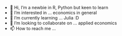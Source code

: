 - 👋 Hi, I’m a newbie in R, Python but keen to learn
- 👀 I’m interested in ... economics in general
- 🌱 I’m currently learning ... Julia :D 
- 💞️ I’m looking to collaborate on ... applied economics
- 📫 How to reach me ...

<!---
anhdpc/anhdpc is a ✨ special ✨ repository because its `README.md` (this file) appears on your GitHub profile.
You can click the Preview link to take a look at your changes.
--->
